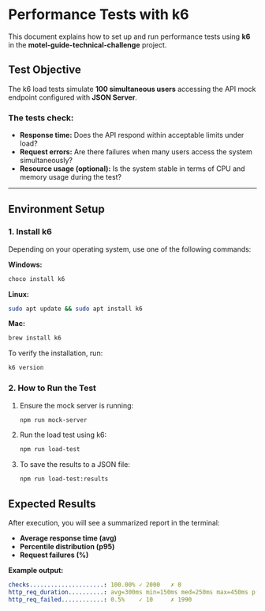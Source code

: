 # Performance Tests with k6

This document explains how to set up and run performance tests using **k6** in the **motel-guide-technical-challenge** project.

## Test Objective

The k6 load tests simulate **100 simultaneous users** accessing the API mock endpoint configured with **JSON Server**.

### **The tests check:**

- **Response time:** Does the API respond within acceptable limits under load?
- **Request errors:** Are there failures when many users access the system simultaneously?
- **Resource usage (optional):** Is the system stable in terms of CPU and memory usage during the test?

---

## **Environment Setup**

### 1. **Install k6**

Depending on your operating system, use one of the following commands:

**Windows:**

```bash
choco install k6
```

**Linux:**

```bash
sudo apt update && sudo apt install k6
```

**Mac:**

```bash
brew install k6
```

To verify the installation, run:

```bash
k6 version
```

### 2. How to Run the Test

1. Ensure the mock server is running:

   ```bash
   npm run mock-server
   ```

2. Run the load test using k6:

   ```bash
   npm run load-test
   ```

3. To save the results to a JSON file:
   ```bash
   npm run load-test:results
   ```

## **Expected Results**

After execution, you will see a summarized report in the terminal:

- **Average response time (avg)**
- **Percentile distribution (p95)**
- **Request failures (%)**

**Example output:**

```yaml
checks.....................: 100.00% ✓ 2000   ✗ 0
http_req_duration..........: avg=300ms min=150ms med=250ms max=450ms p(95)=400ms
http_req_failed............: 0.5%    ✓ 10     ✗ 1990
```
